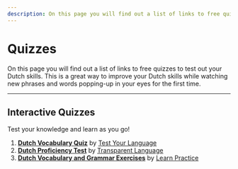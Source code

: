 ```yaml
---
description: On this page you will find out a list of links to free quizzes to test out your Dutch skills.
---
```


# Quizzes

On this page you will find out a list of links to free quizzes to test out your Dutch skills. This is a great way to improve your Dutch skills while watching new phrases and words popping-up in your eyes for the first time.

---

## Interactive Quizzes

Test your knowledge and learn as you go!

1. [**Dutch Vocabulary Quiz**](https://learningonline.typeform.com/to/mFK6wf?typeform-source=testyourlanguage.com) by [Test Your Language](https://testyourlanguage.com)
2. [**Dutch Proficiency Test**](https://www.transparent.com/learn-dutch/proficiency-test.html) by [Transparent Language](https://www.transparent.com/)
3. [**Dutch Vocabulary and Grammar Exercises**](https://learnpractice.com/quiz-start) by [Learn Practice](https://learnpractice.com/)
